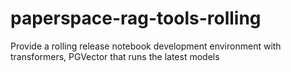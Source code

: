 # paperspace-rag-tools-rolling
Provide a rolling release notebook development environment with transformers, PGVector that runs the latest models
